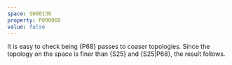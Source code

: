 ```yaml
---
space: S000130
property: P000068
value: false
---
```


It is easy to check being {P68} passes to coaser topologies. Since the topology on the space is finer than
{S25} and {S25|P68}, the result follows.
